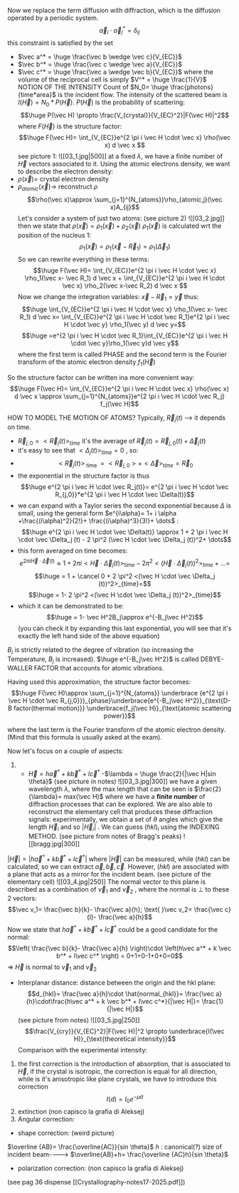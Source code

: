 Now we replace the term diffusion with diffraction, which is the diffusion operated by a periodic system.
$$\vec a_i\cdot \vec a_j^*= \delta _{ij}$$
this constraint is satisfied by the set
- $\vec a^* = \huge \frac{\vec b \wedge \vec c}{V_{EC}}$
- $\vec b^* = \huge \frac{\vec c \wedge \vec a}{V_{EC}}$
- $\vec c^* = \huge \frac{\vec a \wedge \vec b}{V_{EC}}$
where the volume of the reciprocal cell is simply $V^* = \huge \frac{1}{V}$ 
NOTION OF THE INTENSITY
Count of $N_0= \huge \frac{photons}{time*area}$ is the incident flow. The intensity of the scattered beam is $I(\vec H)=N_0*P(\vec H)$. 
$P(\vec H)$ is the probability of scattering:
$$\huge P(\vec H) \propto \frac{V_{crystal}}{V_{EC}^2}|F(\vec H)|^2$$where $F(\vec H)$ is the structure factor: $$\huge F(\vec H)= \int_{V_{EC}}e^{2 \pi i \vec H \cdot \vec x} \rho(\vec x) d \vec x $$
see picture 1:
![[03_1.jpg|500]]
at a fixed $\lambda$, we have a finite number of $\vec H$ vectors associated to it.
Using the atomic electrons density, we want to describe the electron density:
- $\rho(\vec x)=$ crystal electron density
- $\rho_{atomic}(\vec x)\rightarrow$ reconstruct $\rho$ 
$$\rho(\vec x)\approx \sum_{j=1}^{N_{atoms}}\rho_{atomic,j}(\vec x)A_{ij}$$
Let's consider a system of just two atoms:
(see picture 2)
![[03_2.jpg]]
then we state that $\rho(\vec x)= \rho_1(\vec x)+ \rho_2(\vec x)$ 
$\rho_1(\vec x)$ is calculated wrt the position of the nucleus 1: $$\rho_1(\vec x)= \rho_1(\vec x- \vec R_1)= \rho_1(\vec \Delta_1)$$
So we can rewrite everything in these terms: $$\huge F(\vec H)= \int_{V_{EC}}e^{2 \pi i \vec H \cdot \vec x} \rho_1(\vec x- \vec R_1) d \vec x + \int_{V_{EC}}e^{2 \pi i \vec H \cdot \vec x} \rho_2(\vec x-\vec R_2) d \vec x  $$Now we change the integration variables: $\vec x - \vec R_1= \vec y$ thus: $$\huge \int_{V_{EC}}e^{2 \pi i \vec H \cdot \vec x} \rho_1(\vec x- \vec R_1) d \vec x= \int_{V_{EC}}e^{2 \pi i \vec H \cdot \vec R_1}e^{2 \pi i \vec H \cdot \vec y} \rho_1(\vec y) d \vec y=$$
$$\huge =e^{2 \pi i \vec H \cdot \vec R_1}\int_{V_{EC}}e^{2 \pi i \vec H \cdot \vec y}\rho_1(\vec y)d \vec y$$
where the first term is called PHASE and the second term is the Fourier transform of the atomic electron density $f_1(\vec H)$

So the structure factor can be written ina more convenient way: $$\huge F(\vec H)= \int_{V_{EC}}e^{2 \pi i \vec H \cdot \vec x} \rho(\vec x) d \vec x \approx \sum_{j=1}^{N_{atoms}}e^{2 \pi i \vec H \cdot \vec R_j} f_j(\vec H)$$

HOW TO MODEL THE MOTION OF ATOMS? Typically, $\vec R_j (t)$ --> it depends on time. 
- $\vec R_{j,0}= <\vec R_{j}(t)>_{time}$ it's the average of $\vec R_j (t)=\vec R_{j,0} (t)+ \vec \Delta_j (t)$
- it's easy to see that $<\Delta_j(t)>_{time}=0$ , so:
- $$<\vec R_{j}(t)>_{\text{ time }} = <\vec R_{j,0}>+<\vec \Delta>_{time} = \vec R_{0} $$
- the exponential in the structure factor is thus $$\huge e^{2 \pi i \vec H \cdot \vec R_j(t)}= e^{2 \pi i \vec H \cdot \vec R_{j,0}}*e^{2 \pi i \vec H \cdot \vec \Delta(t)}$$
- we can expand with a Taylor series the second exponential because $\Delta$ is small, using the general form $e^{i\alpha}= 1+ i \alpha +\frac{(i\alpha)^2}{2!}+ \frac{(i\alpha)^3}{3!}+ \dots$  : $$\huge e^{2 \pi i \vec H \cdot \vec \Delta(t)} \approx 1 + 2 \pi i \vec H \cdot \vec \Delta_j (t) - 2 \pi^2 (\vec H \cdot \vec \Delta_j (t))^2+ \dots$$
- this form averaged on time becomes: $$e^{2 \pi i \vec H \cdot \vec \Delta(t)} \approx 1 + 2 \pi i <\vec H \cdot \vec \Delta_j (t)>_{time} - 2 \pi^2 <(\vec H \cdot \vec \Delta_j (t))^2>_{time}+ \dots = $$
$$\huge = 1 + \cancel 0 + 2 \pi^2 <(\vec H \cdot \vec \Delta_j (t))^2>_{time}=$$
$$\huge = 1- 2 \pi^2 <(\vec H \cdot \vec \Delta_j (t))^2>_{time}$$
- which it can be demonstrated to be: $$\huge = 1- \vec H^2B_j\approx e^{-B_j\vec H^2}$$
(you can check it by expanding this last exponential, you will see that it's exactly the left hand side of the above equation)

$B_j$ is strictly related to the degree of vibration (so increasing the Temperature, $B_j$ is increased).
$\huge e^{-B_j\vec H^2}$ is called DEBYE-WALLER FACTOR that accounts for atomic vibrations.

Having used this approximation, the structure factor becomes: $$\huge F(\vec H)\approx \sum_{j=1}^{N_{atoms}} \underbrace {e^{2 \pi i \vec H \cdot \vec R_{j,0}}}_{phase}\underbrace{e^{-B_j\vec H^2}}_{\text{D-B factor(thermal motion)}} \underbrace{f_j(\vec H)}_{\text{atomic scattering power}}$$

where the last term is the Fourier transform of the atomic electron density.
(Mind that this formula is usually asked at the exam).

Now let's focus on a couple of aspects:
1) -   $\vec H = h\vec a^* + k \vec b^* + l\vec c^*$ 
   -$\lambda = \huge \frac{2}{|\vec H|sin \theta}$ 
(see picture in notes)
![[03_3.jpg|300]]
we have a given wavelength $\lambda$, where the max length that can be seen is $\frac{2}{\lambda}= max(\vec H)$ where we have a **finite number** of diffraction processes that can be explored. We are also able to reconstruct the elementary cell that produces these diffraction signals: experimentally, we obtain a set of $\theta$ angles which give the length $\vec H_i$ and so $|\vec H_i|$ . We can guess $(hkl)_i$ using the INDEXING METHOD.
(see picture from notes of Bragg's peaks)
![[bragg.jpg|300]]

$|\vec H| = |h\vec a^* + k \vec b^* + l\vec c^*|$ where $|\vec H|$ can be measured, while $(hkl)$ can be calculated, so we can extract $\vec a, \vec b, \vec c$. However, $(hkl)$ are associated with a plane that acts as a mirror for the incident beam.
(see picture of the elementary cell) 
![[03_4.jpg|250]]
The normal vector to this plane is described as a combination of $\vec v_1$ and $\vec v_2$ , where the normal is $\perp$ to these 2 vectors: $$\vec v_1= \frac{\vec b}{k}- \frac{\vec a}{h}; \text{ }\vec v_2= \frac{\vec c}{l}- \frac{\vec a}{h}$$
Now we state that  $h\vec a^* + k \vec b^* + l\vec c^*$ could be a good candidate for the normal:
$$\left( \frac{\vec b}{k}- \frac{\vec a}{h} \right)\cdot \left(h\vec a^* + k \vec b^* + l\vec c^* \right) = 0+1+0-1+0+0=0$$
$\Rightarrow$ $\vec H$ is normal to $\vec v_1$ and $\vec v_2$ 

- Interplanar distance: distance between the origin and the hkl plane: $$d_{hkl}= \frac{\vec a}{h}\cdot \hat{normal_{hkl}}= \frac{\vec a}{h}\cdot\frac{h\vec a^* + k \vec b^* + l\vec c^*}{|\vec H|}= \frac{1}{|\vec H|}$$
(see picture from notes)
![[03_5.jpg|250]]
$$\frac{V_{cry}}{V_{EC}^2}|F(\vec H)|^2 \propto \underbrace{I(\vec H)}_{\text{theoretical intensity}}$$
Comparison with the experimental intensity:

1) the first correction is the introduction of absorption, that is associated to $\vec H$, if the crystal is isotropic, the correction is equal for all direction, while is it's anisotropic like plane crystals, we have to introduce this correction
$$I(d)=I_0e^{-\mu d}$$
2) extinction (non capisco la grafia di Aleksej)
3) Angular correction: 

- shape correction: (weird picture)

$\overline {AB}= \frac{\overline{AC}}{sin \theta}$
$h$ : canonical(?) size of incident beam----> $\overline{AB}+h= \frac{\overline {AC}h}{sin \theta}$

- polarization correction: (non capisco la grafia di Aleksej)

(see pag 36 dispense [[Crystallography-notes17-2025.pdf]])
